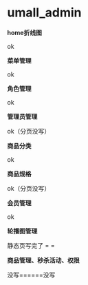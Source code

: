 # umall_admin

**home折线图**

ok

**菜单管理**

ok

**角色管理**

ok

**管理员管理**

ok（分页没写）

**商品分类**

ok

**商品规格**

ok（分页没写）

**会员管理**

ok

**轮播图管理**

静态页写完了 = =

**商品管理、秒杀活动、权限**

没写======没写